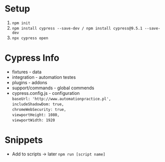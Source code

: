 # Setup #
1. `npm init`
2. `npm install cypress --save-dev / npm install cypress@9.5.1 --save-dev`
3. `npx cypress open`

# Cypress Info #
- fixtures - data
- integration - automation testes
- plugins - addons
- support/commands - global commends
- cypress.config.js - configuration  
    `baseUrl: 'http://www.automationpractice.pl',`  
    `includeShadowDom: true,`  
    `chromeWebSecurity: true,`  
    `viewportHeight: 1080,`  
    `viewportWidth: 1920`

# Snippets #
- Add to scripts -> later `npm run [script name]`